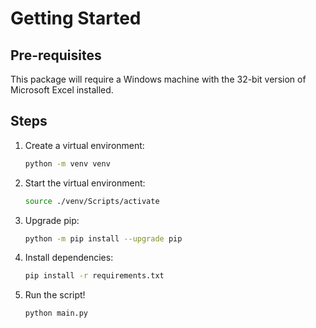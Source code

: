 # Getting Started

## Pre-requisites

  This package will require a Windows machine with the 32-bit version of Microsoft Excel installed.
  
## Steps

1. Create a virtual environment:
    ```sh
    python -m venv venv
    ```

2. Start the virtual environment:
    ```sh
    source ./venv/Scripts/activate
    ```

3. Upgrade pip:
    ```sh
    python -m pip install --upgrade pip
    ```

4. Install dependencies:
    ```sh
    pip install -r requirements.txt
    ```

5. Run the script!
    ```sh
    python main.py
    ```

